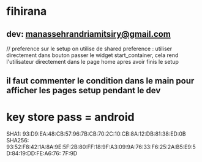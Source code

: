 # fihirana

## dev: manassehrandriamitsiry@gmail.com

// preference sur le setup
on utilise de shared preference : utiliser directement dans bouton passer le widget start_container,
cela rend l'utilisateur directement dans le page home apres avoir finis le setup

## il faut commenter le condition dans le main pour afficher les pages setup pendant le dev

# key store pass = android

SHA1: 93:D9:EA:48:CB:57:96:7B:CB:70:2C:10:CB:8A:12:DB:81:38:ED:0B
SHA256: 93:52:F8:42:1A:8A:9E:5F:2B:80:FF:18:9F:A3:09:9A:76:33:F6:25:2A:B5:E9:5D:84:19:DD:FE:A6:76:
7F:9D
